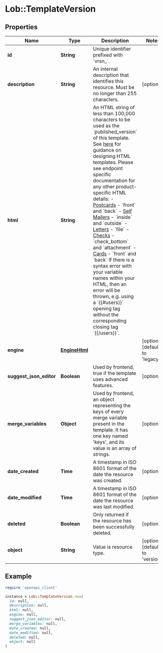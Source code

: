 # Lob::TemplateVersion

## Properties

| Name | Type | Description | Notes |
| ---- | ---- | ----------- | ----- |
| **id** | **String** | Unique identifier prefixed with &#x60;vrsn_&#x60;. |  |
| **description** | **String** | An internal description that identifies this resource. Must be no longer than 255 characters.  | [optional] |
| **html** | **String** | An HTML string of less than 100,000 characters to be used as the &#x60;published_version&#x60; of this template. See [here](#section/HTML-Examples) for guidance on designing HTML templates. Please see endpoint specific documentation for any other product-specific HTML details: - [Postcards](https://docs.lob.com/#tag/Postcards/operation/postcard_create) - &#x60;front&#x60; and &#x60;back&#x60; - [Self Mailers](https://docs.lob.com/#tag/Self-Mailers/operation/self_mailer_create) - &#x60;inside&#x60; and &#x60;outside&#x60; - [Letters](https://docs.lob.com/#tag/Letters/operation/letter_create) - &#x60;file&#x60; - [Checks](https://docs.lob.com/#tag/Checks/operation/check_create) - &#x60;check_bottom&#x60; and &#x60;attachment&#x60; - [Cards](https://docs.lob.com/#tag/Cards/operation/card_create) - &#x60;front&#x60; and &#x60;back&#x60;  If there is a syntax error with your variable names within your HTML, then an error will be thrown, e.g. using a &#x60;{{#users}}&#x60; opening tag without the corresponding closing tag &#x60;{{/users}}&#x60;.  |  |
| **engine** | [**EngineHtml**](EngineHtml.md) |  | [optional][default to &#39;legacy&#39;] |
| **suggest_json_editor** | **Boolean** | Used by frontend, true if the template uses advanced features.  | [optional] |
| **merge_variables** | **Object** | Used by frontend, an object representing the keys of every merge variable present in the template. It has one key named &#39;keys&#39;, and its value is an array of strings.  | [optional] |
| **date_created** | **Time** | A timestamp in ISO 8601 format of the date the resource was created. | [optional] |
| **date_modified** | **Time** | A timestamp in ISO 8601 format of the date the resource was last modified. | [optional] |
| **deleted** | **Boolean** | Only returned if the resource has been successfully deleted. | [optional] |
| **object** | **String** | Value is resource type. | [optional][default to &#39;version&#39;] |

## Example

```ruby
require 'openapi_client'

instance = Lob::TemplateVersion.new(
  id: null,
  description: null,
  html: null,
  engine: null,
  suggest_json_editor: null,
  merge_variables: null,
  date_created: null,
  date_modified: null,
  deleted: null,
  object: null
)
```

